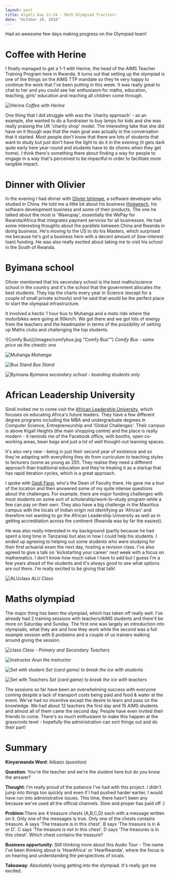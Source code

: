 ```yaml
---
layout: post
title: Kigali Day 21-24 - Math Olympiad Traction!
date: "October 19, 2018"
---
```


Had an awesome few days making progress on the Olympiad team!

Coffee with Herine
==================

I finally managed to get a 1-1 with Herine, the head of the AIMS Teacher Training Program here in Rwanda. It turns out that setting up the olympiad is one of the things on the AIMS TTP mandate so they're very happy to continue the work that I've been putting in this week. It was really great to chat to her and you could see her enthusiasm for maths, education, teaching, girls' education and reaching all children come through.

![Herine](/images/herine.jpg "Herine")
*Coffee with Herine*

One thing that I did struggle with was the 'charity approach' - as an example, she wanted to do a fundraiser to buy lamps for kids and she was really praising the UK 'charity shop' model. The interesting take that she did have on it though was that the main goal was actually in the conversation that it started. Most people don't know that there are lots of students that want to study but just don't have the light to do it in the evening (it gets dark quite early here year-round and students have to do chores when they get home). I think there's something there about finding a way for people to engage in a way that's perceived to be impactful in order to facilitate more tangible impact.


Dinner with Olivier
===================

In the evening I had dinner with [Olivier Ishimwe](https://www.linkedin.com/in/olivier-ishimwe-aa94bab8), a software developer who studied in China. He told me a little bit about his business [Hviewtech](www.hviewtech.com/), his software development business and some of their products. The one he talked about the most is 'Wawupay', essentially the WePay for Rwanda/Africa that integrates payment services for all businesses. He had some interesting thoughts about the parallels between China and Rwanda in doing business. He's moving to the US to do his Masters, which surprised me because he's got a business here with a decent amount of (low-interest loan) funding. He was also really excited about taking me to visit his school in the South of Rwanda.

Byimana school
==============
Olivier mentioned that his secondary school is the best maths/science school in the country and it's the school that the government allocates the best students. They top the charts every year in Science (except for a couple of small private schools) and he said that would be the perfect place to start the olympiad infrastructure.

It involved a hectic 1 hour bus to Muhanga and a moto ride where the motorbikes were going at 90km/h. We got there and we got lots of energy from the teachers and the headmaster in terms of the possibility of setting up Maths clubs and challenging the top students.

![Comfy Bus](/images/comfybus.jpg "Comfy Bus"")
*Comfy Bus - same price as the chaotic one*

![Muhanga](/images/muhanga.jpg "Muhanga")
*Muhanga*

![Bus Stand](/images/busstand.jpg "Bus Stand")
*Bus Stand*

![Byimana](/images/byimana.jpg "Byimana")
*Byimana secondary school - boarding students only*


African Leadership University
============================
Sindi invited me to come visit the [African Leadership University](https://www.alueducation.com/), which focuses on educating Africa's future leaders. They have a few different degree programs including the MBA and undergraduate degrees in Computer Science, Entrepreneurship and 'Global Challenges'. Their campus is above Kigali Heights (the main shopping centre) and the place is really modern - it reminds me of the Facebook office, with booths, open co-working areas, bean bags and just a lot of well thought-out learning spaces.

It's also very new - being in just their second year of existence and so they're adapting with everything they do from curriculum to teaching styles to lecturers (some as young as 25!). They realise they need a different approach than traditional education and they're treating it as a startup that has rapid iteration cycles, which is a great approach.

I spoke with [Gaidi Faraj](https://www.alueducation.com/about/faculty-and-academic-leadership/
), who's the Dean of Faculty there. He gave me a tour of the location and then answered some of my quite intense questions about the challenges. For example, there are major funding challenges with most students on some sort of scholarship/work-to-study program while a few can pay on their own. They also have a big challenge in the Mauritius campus with the locals of Indian origin not identifying as 'African' and therefore not wanting to go the African Leadership University as well as in getting accreditation across the continent (Rwanda was by far the easiest).

He was also really interested in my background (partly because he had spent a long time in Tanzania) but also in how I could help his students. I ended up agreeing to helping out some students who were studying for their first actuarial exam the next day, hosting a revision class. I've also agreed to give a talk on 'kickstarting your career' next week with a focus on mathematics. I don't know how much value I have to add but I guess I'm a few years ahead of the students and it's always good to see what options are out there. I'm really excited to be giving that talk!

![ALUclass](/images/ALUclass.jpg "AlUclass")
*ALU Class*


Maths olympiad
==============

The major thing has been the olympiad, which has taken off really well. I've already had 2 training sessions with teachers/AIMS students and there'll be more on Saturday and Sunday. The first one was largely an introduction into olympiads, what they are and how they work while the second was a full example session with 6 problems and a couple of us trainers walking around giving the session.

![class](/images/class.jpg "class")
*Class - Primary and Secondary Teachers*

![Instructor](/images/instructor.jpg "instructor")
*Arun the instructor*

![Set with student](/images/setwithstudents.jpg "set with students")
*Set (card game) to break the ice with students*

![Set with Teachers](/images/setwithteachers.jpg "set with teachers")
*Set (card game) to break the ice with teachers*

The sessions so far have been an overwhelming success with everyone coming despite a lack of transport costs being paid and food & water at the event. We've had no incentive except the desire to learn and pass on the knowledge. We had about 12 teachers the first day and 15 AIMS students and almost all of them came the second day. People have even invited their friends to come. There's so much enthusiasm to make this happen at the grassroots level - hopefully the administration can sort things out and do their part!

Summary
===========

**Kinyarwanda Word**: ikibazo *(question)*

**Question**: You're the teacher and we're the student here but do you know the answer?

**Thought**: I'm really proud of the patience I've had with this project. I didn't jump into things too quickly and even if I had pushed harder earlier, I would have run into administrative issues. This time, there hasn't been any because we've used all the official channels. Slow and proper has paid off :)

**Problem**:There are 4 treasure chests (A,B,C,D) each with a message written on it. Only one of the messages is true. Only one of the chests contains treasure. A says 'The treasure is in this chest'. B says 'The treasure is in A or D'. C says 'The treasure is not in this chest'. D says 'The treasures is in this chest'. Which chest contains the treasure?

**Business opportunity**: Still thinking more about this Audio Tour - The name I've been thinking about is 'HearAfrica' or 'HearRwanda', where the focus is on hearing and understanding the perspectives of locals.

**Takeaway**: Absolutely loving getting into the olympiad. It's really got me excited.
